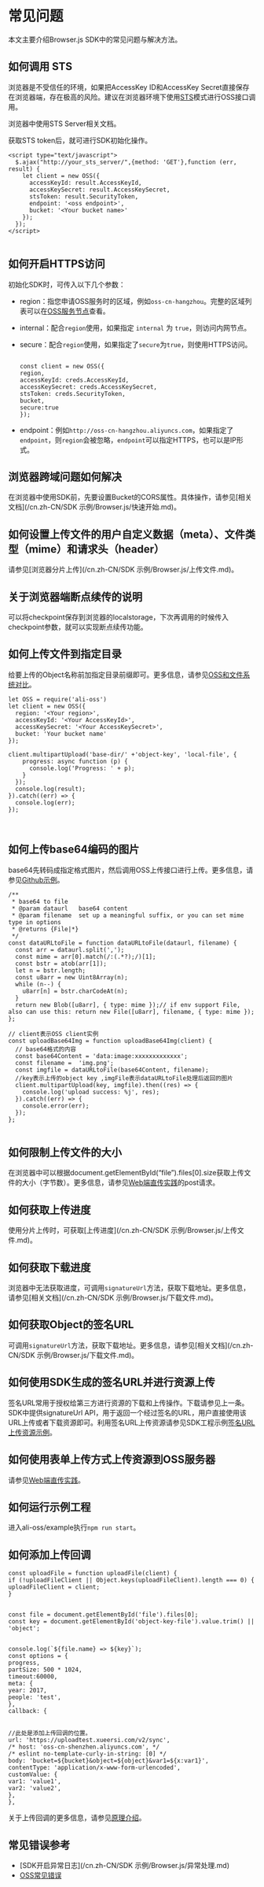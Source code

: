 # 常见问题

本文主要介绍Browser.js SDK中的常见问题与解决方法。

## 如何调用 STS

浏览器是不受信任的环境，如果把AccessKey ID和AccessKey Secret直接保存在浏览器端，存在极高的风险。建议在浏览器环境下使用[STS](https://help.aliyun.com/document_detail/56286.html)模式进行OSS接口调用。

浏览器中使用STS Server相关文档。

获取STS token后，就可进行SDK初始化操作。

```
<script type="text/javascript">
  $.ajax("http://your_sts_server/",{method: 'GET'},function (err, result) {
    let client = new OSS({
      accessKeyId: result.AccessKeyId,
      accessKeySecret: result.AccessKeySecret,
      stsToken: result.SecurityToken,
      endpoint: '<oss endpoint>',
      bucket: '<Your bucket name>'
    });
  });
</script>
            
```

## 如何开启HTTPS访问

初始化SDK时，可传入以下几个参数：

-   region：指您申请OSS服务时的区域，例如`oss-cn-hangzhou`。完整的区域列表可以在[OSS服务节点](/cn.zh-CN/开发指南/访问域名（Endpoint）/访问域名和数据中心.md)查看。
-   internal：配合`region`使用，如果指定 `internal` 为 `true`，则访问内网节点。
-   secure：配合`region`使用，如果指定了`secure`为`true`，则使用HTTPS访问。

    ```
    
    const client = new OSS({
    region,
    accessKeyId: creds.AccessKeyId,
    accessKeySecret: creds.AccessKeySecret,
    stsToken: creds.SecurityToken,
    bucket,
    secure:true
    });
    ```

-   endpoint：例如`http://oss-cn-hangzhou.aliyuncs.com`，如果指定了`endpoint`，则`region`会被忽略，`endpoint`可以指定HTTPS，也可以是IP形式。

## 浏览器跨域问题如何解决

在浏览器中使用SDK前，先要设置Bucket的CORS属性。具体操作，请参见[相关文档](/cn.zh-CN/SDK 示例/Browser.js/快速开始.md)。

## 如何设置上传文件的用户自定义数据（meta）、文件类型（mime）和请求头（header）

请参见[浏览器分片上传](/cn.zh-CN/SDK 示例/Browser.js/上传文件.md)。

## 关于浏览器端断点续传的说明

可以将checkpoint保存到浏览器的localstorage，下次再调用的时候传入checkpoint参数，就可以实现断点续传功能。

## 如何上传文件到指定目录

给要上传的Object名称前加指定目录前缀即可。更多信息，请参见[OSS和文件系统对比](/cn.zh-CN/开发指南/基本概念.md)。

```
let OSS = require('ali-oss')
let client = new OSS({
  region: '<Your region>',
  accessKeyId: '<Your AccessKeyId>',
  accessKeySecret: '<Your AccessKeySecret>',
  bucket: 'Your bucket name'
});

client.multipartUpload('base-dir/' +'object-key', 'local-file', {
    progress: async function (p) {
      console.log('Progress: ' + p);
    }
  });
  console.log(result);
}).catch((err) => {
  console.log(err);
});

            
```

## 如何上传base64编码的图片

base64先转码成指定格式图片，然后调用OSS上传接口进行上传。更多信息，请参见[Github示例](https://github.com/ali-sdk/ali-oss/blob/master/example/src/main.js#L109)。

```
/**
 * base64 to file
 * @param dataurl   base64 content
 * @param filename  set up a meaningful suffix, or you can set mime type in options
 * @returns {File|*}
 */
const dataURLtoFile = function dataURLtoFile(dataurl, filename) {
  const arr = dataurl.split(',');
  const mime = arr[0].match(/:(.*?);/)[1];
  const bstr = atob(arr[1]);
  let n = bstr.length;
  const u8arr = new Uint8Array(n);
  while (n--) {
    u8arr[n] = bstr.charCodeAt(n);
  }
  return new Blob([u8arr], { type: mime });// if env support File, also can use this: return new File([u8arr], filename, { type: mime });
};

// client表示OSS client实例
const uploadBase64Img = function uploadBase64Img(client) {
  // base64格式的内容
  const base64Content = 'data:image:xxxxxxxxxxxxx';
  const filename =  'img.png';
  const imgfile = dataURLtoFile(base64Content, filename);
  //key表示上传的object key ,imgFile表示dataURLtoFile处理后返回的图片
  client.multipartUpload(key, imgfile).then((res) => {
    console.log('upload success: %j', res);
  }).catch((err) => {
    console.error(err);
  });
};
            
```

## 如何限制上传文件的大小

在浏览器中可以根据document.getElementById\(“file”\).files\[0\].size获取上传文件的大小（字节数）。更多信息，请参见[Web端直传实践](/cn.zh-CN/最佳实践/Web端上传数据至OSS/Web端PostObject直传实践/Web端PostObject直传实践简介.md)的post请求。

## 如何获取上传进度

使用分片上传时，可获取[上传进度](/cn.zh-CN/SDK 示例/Browser.js/上传文件.md)。

## 如何获取下载进度

浏览器中无法获取进度，可调用`signatureUrl`方法，获取下载地址。更多信息，请参见[相关文档](/cn.zh-CN/SDK 示例/Browser.js/下载文件.md)。

## 如何获取Object的签名URL

可调用`signatureUrl`方法，获取下载地址。更多信息，请参见[相关文档](/cn.zh-CN/SDK 示例/Browser.js/下载文件.md)。

## 如何使用SDK生成的签名URL并进行资源上传

签名URL常用于授权给第三方进行资源的下载和上传操作。下载请参见上一条。SDK中提供signatureUrl API，用于返回一个经过签名的URL，用户直接使用该URL上传或者下载资源即可。利用签名URL上传资源请参见SDK工程示例[签名URL上传资源示例](https://github.com/ali-sdk/ali-oss/blob/master/example/src/main.js)。

## 如何使用表单上传方式上传资源到OSS服务器

请参见[Web端直传实践](/cn.zh-CN/最佳实践/Web端上传数据至OSS/Web端PostObject直传实践/Web端PostObject直传实践简介.md)。

## 如何运行示例工程

进入ali-oss/example执行`npm run start`。

## 如何添加上传回调

```
const uploadFile = function uploadFile(client) {
if (!uploadFileClient || Object.keys(uploadFileClient).length === 0) {
uploadFileClient = client;
}


const file = document.getElementById('file').files[0];
const key = document.getElementById('object-key-file').value.trim() || 'object';


console.log(`${file.name} => ${key}`);
const options = {
progress,
partSize: 500 * 1024,
timeout:60000,
meta: {
year: 2017,
people: 'test',
},
callback: {


//此处是添加上传回调的位置。
url: 'https://uploadtest.xueersi.com/v2/sync',
/* host: 'oss-cn-shenzhen.aliyuncs.com', */
/* eslint no-template-curly-in-string: [0] */
body: 'bucket=${bucket}&object=${object}&var1=${x:var1}',
contentType: 'application/x-www-form-urlencoded',
customValue: {
var1: 'value1',
var2: 'value2',
},
},
```

关于上传回调的更多信息，请参见[原理介绍](/cn.zh-CN/最佳实践/Web端上传数据至OSS/Web端PostObject直传实践/服务端签名直传并设置上传回调/概述.md)。

## 常见错误参考

-   [SDK开启异常日志](/cn.zh-CN/SDK 示例/Browser.js/异常处理.md)
-   [OSS常见错误](/cn.zh-CN/错误码/错误响应.md)

